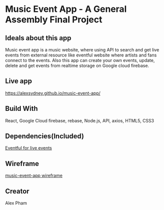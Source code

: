 <h1>Music Event App - A General Assembly Final Project</h1>

<h2>Ideals about this app</h2>
<p>
Music event app is a music website, where using API to search and get live events from external resource like eventful website where artists and fans connect to the events. Also this app can create your own events, update, delete and get events from realtime storage on Google cloud firebase.
</p>

<h2>Live app</h2>
<a href="https://alexsydney.github.io/music-event-app/" rel="nofollow">https://alexsydney.github.io/music-event-app/</a>

<h2>Build With</h2>
React, Google Cloud firebase, rebase, Node.js, API, axios, HTML5, CSS3

<h2>Dependencies(Included)</h2>
<a target="_blank" href="http://sydney.eventful.com/events">Eventful for live events</a>

<h2>Wireframe </h2>
<a target="_blank" href="https://wkbueg.axshare.com/#g=1&p=landing">music-event-app wireframe</a>

<h2>Creator</h2>
Alex Pham
